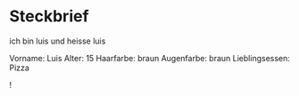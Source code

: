 # Steckbrief


ich bin luis und heisse luis

Vorname: Luis
Alter: 15
Haarfarbe: braun
Augenfarbe: braun
Lieblingsessen: Pizza






! [](weltkarte2%201.jpeg)



